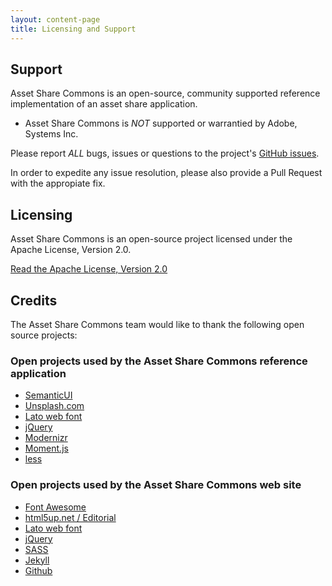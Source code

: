 ```yaml
---
layout: content-page
title: Licensing and Support
---
```


## Support

Asset Share Commons is an open-source, community supported reference implementation of an asset share application.

* Asset Share Commons is *NOT* supported or warrantied by Adobe, Systems Inc.

Please report *ALL* bugs, issues or questions to the project's [GitHub issues](https://github.com/adobe-marketing-cloud/asset-share-commons).

In order to expedite any issue resolution, please also provide a Pull Request with the appropiate fix. 

## Licensing

Asset Share Commons is an open-source project licensed under the Apache License, Version 2.0.

<a href="https://www.apache.org/licenses/LICENSE-2.0" class="button">Read the Apache License, Version 2.0</a>

## Credits

The Asset Share Commons team would like to thank the following open source projects:

### Open projects used by the Asset Share Commons reference application

* [SemanticUI](https://semantic-ui.com/)
* [Unsplash.com](https://unsplash.com/)
* [Lato web font](https://fonts.google.com/specimen/Lato)
* [jQuery](https://jquery.com/)
* [Modernizr](https://modernizr.com)
* [Moment.js](https://momentjs.com/)
* [less](http://lesscss.org/)

###  Open projects used by the Asset Share Commons web site

* [Font Awesome](http://fontawesome.io/)
* [html5up.net / Editorial](https://html5up.net/editorial)
* [Lato web font](https://fonts.google.com/specimen/Lato)
* [jQuery](https://jquery.com/)
* [SASS](http://sass-lang.com/)
* [Jekyll](https://jekyllrb.com/)
* [Github](https://github.com)


